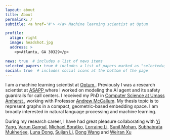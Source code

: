 ```yaml
---
layout: about
title: About
permalink: /
subtitle: <a href='#'> </a> Machine learning scientist at Optum

profile:
  align: right
  image: headshot.jpg
  address: >
    <p>Atlanta, GA 30329</p>

news: true  # includes a list of news items
selected_papers: true # includes a list of papers marked as "selected={true}"
social: true  # includes social icons at the bottom of the page
---
```


I am a machine learning scientist at <a href="https://www.optum.com/en/"> Optum </a>. Previously I was a research scientist at <a href="https://www.asapp.com/"> ASAPP </a> where I worked on modeling the AI agent and its safety guardrails for call centers. I received my PhD in <a href="https://www.cics.umass.edu/"> Computer Science at Umass Amherst </a>, working with Professor <a href="https://people.cs.umass.edu/~mccallum/">Andrew McCallum</a>. My thesis topic is to represent graphs in a compact, geometric-based embedding space. I am broadly interested in natural language processing and machine learning.

During my research career, I have had great pleasure collaborating with <a href="https://yiyangnlp.github.io/">Yi Yang</a>,  <a href="https://vgtomahawk.github.io/">Varun Gangal</a>, <a href="https://www.mboratko.com/">Michael Boratko</a>, <a href="https://people.cs.umass.edu/~xiangl/">Lorraine Li</a>, <a href="https://scholar.google.com/citations?user=ULmldMQAAAAJ&hl=en">Sunil Mohan</a>, <a href="https://www.microsoft.com/en-us/research/people/submukhe/">Subhabrata  Mukherjee</a>, <a href="https://lunadong.com/">Luna Dong</a>, <a href="http://123.56.88.210/">Sujian Li</a>, <a href="https://scholar.google.com/citations?user=bzUAoWIAAAAJ&hl=en">Dong Wang</a> and <a href="https://scholar.google.com/citations?user=iZZfm-8AAAAJ&hl=en">Weiran Xu</a>
